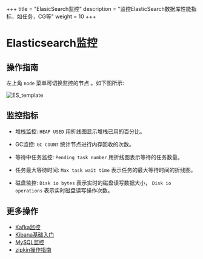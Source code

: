 +++
title = "ElasicSearch监控"
description = "监控ElasticSearch数据库性能指标，如任务，CG等"
weight = 10
+++

# Elasticsearch监控

## 操作指南

左上角 `node` 菜单可切换监控的节点 。如下图所示:

![ES_template](/docs/user-guide/operating-manage/application-monitoring/image/ES_template.png)

## 监控指标

 - 堆栈监控: `HEAP USED` 用折线图显示堆栈已用的百分比。

 - GC监控: `GC COUNT` 统计节点进行内存回收的次数。

 - 等待中任务监控: `Pending task number` 用折线图表示等待的任务数量。

 - 任务最大等待时间: `Max task wait time` 表示任务的最大等待时间的折线图。

 - 磁盘监控: `Disk io bytes` 表示实时的磁盘读写数据大小， `Disk io operations` 表示实时磁盘读写操作次数。

## 更多操作
- [Kafka监控](../kafka)
- [Kibana基础入门](../kibana)
- [MySQL监控](../mysql)
- [zipkin操作指南](../zipkin)